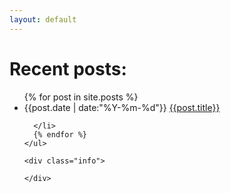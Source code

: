 ```yaml
---
layout: default
---
```




<div class="post-list">
	<h1>Recent posts:</h1>
	<ul>
	  {% for post in site.posts %}
	  <li class="box">
	  	<span>{{post.date | date:"%Y-%m-%d"}}</span>
	    <a href="{{post.url}}">{{post.title}}</a>
	    
	    
	  </li>
	  {% endfor %}
	</ul>
	
	<div class="info">
	
	</div>
	
</div>

<div class="bot"></div> 